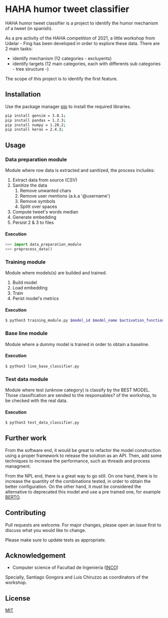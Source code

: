 # HAHA humor tweet classifier

HAHA humor tweet classifier is a project to identify the humor mechanism of a tweet (in spanish).

As a pre activity of the HAHA competition of 2021, a little workshop from Udelar - Fing has been developed in order to explore these data. There are 2 main tasks:
* identify mechanism (12 categories - excluyents)
* identify targets (12 main categories, each with differents sub categories - tree structure -)

The scope of this project is to identify the first feature.
## Installation

Use the package manager [pip](https://pip.pypa.io/en/stable/) to install the required libraries.

```bash
pip install gensim = 3.8.1;
pip install pandas = 1.2.3;
pip install numpy = 1.20.2;
pip install keras = 2.4.3;
```

## Usage

### Data preparation module
Module where row data is extracted and sanitized, the process includes:
1. Extract data from source (CSV)
2. Sanitize the data
    1. Remove unwanted chars
    2. Remove user mentions (a.k.a '@username')
    3. Remove symbols
    4. Splitt over spaces
3. Compute tweet's words median
4. Generate embedding
5. Persist 2 & 3 to files
#### Execution
```python
>>> import data_preparation_module
>>> preprocess_data()
```

### Training module
Module where models(s) are builded and trained.
1. Build model
2. Load embedding
3. Train
4. Perist model's metrics

#### Execution
```bash
$ python3 training_module.py $model_id $model_name $activation_function $recurrent_function $layer_units
```

### Base line module
Module where a dummy model is trained in order to obtain a baseline.

#### Execution
```bash
$ python3 line_base_classifier.py
```

### Test data module
Module where test (unknow category) is classify by the BEST MODEL. Those classification are sended to the responsables? of the workshop, to be checked with the real data.

#### Execution
```bash
$ python3 test_data_classifier.py
```

## Further work
From the software end, it would be great to refactor the model construction using a proper framework to release the solution as an API. Then, add some techniques to increase the performance, such as threads and process managment.

From the NPL end, there is a great way to go still. On one hand, there is to increase the quantity of the combinations tested, in order to obtain the better configuration.
On the other hand, it must be considered the alternative to deprecated this model and use a pre trained one, for example [BERTO](https://blog.google/products/search/search-language-understanding-bert/).

## Contributing
Pull requests are welcome. For major changes, please open an issue first to discuss what you would like to change.

Please make sure to update tests as appropriate.

## Acknowledgement

- Computer science of Facultad de Ingeniería ([INCO](https://www.fing.edu.uy/inco/grupos/pln/))

Specially, Santiago Gongora and Luis Chiruzzo as coordinators of the workshop.

## License
[MIT](https://choosealicense.com/licenses/mit/)


